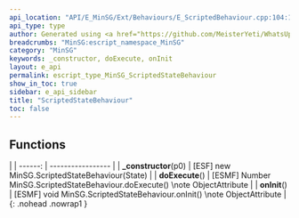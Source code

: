 ```yaml
---
api_location: "API/E_MinSG/Ext/Behaviours/E_ScriptedBehaviour.cpp:104:18"
api_type: type
author: Generated using <a href="https://github.com/MeisterYeti/WhatsUpDoc">WhatsUpDoc</a>
breadcrumbs: "MinSG:escript_namespace_MinSG"
category: "MinSG"
keywords: _constructor, doExecute, onInit
layout: e_api
permalink: escript_type_MinSG_ScriptedStateBehaviour
show_in_toc: true
sidebar: e_api_sidebar
title: "ScriptedStateBehaviour"
toc: false
---
```


## Functions

|
| ------: | ----------------- |
| **_constructor**(p0) | [ESF] new MinSG.ScriptedStateBehaviour(State) |
| **doExecute**() | [ESMF] Number MinSG.ScriptedStateBehaviour.doExecute() \note ObjectAttribute |
| **onInit**() | [ESMF] void MinSG.ScriptedStateBehaviour.onInit() \note ObjectAttribute |
{: .nohead .nowrap1 }
